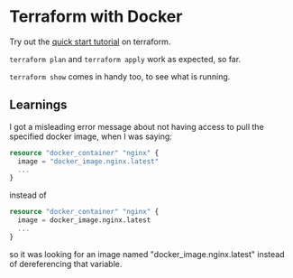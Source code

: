 # Terraform with Docker

Try out the [quick start
tutorial](https://learn.hashicorp.com/tutorials/terraform/install-cli?in=terraform/aws-get-started#quick-start-tutorial)
on terraform.

`terraform plan` and `terraform apply` work as expected, so far.

`terraform show` comes in handy too, to see what is running.


## Learnings

I got a misleading error message about not having access to pull the specified
docker image, when I was saying:

```terraform
resource "docker_container" "nginx" {
  image = "docker_image.nginx.latest"
  ...
}
```

instead of

```terraform
resource "docker_container" "nginx" {
  image = docker_image.nginx.latest
  ...
}
```

so it was looking for an image named "docker_image.nginx.latest" instead of
dereferencing that variable.
